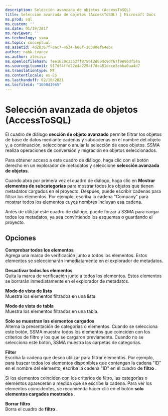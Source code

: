 ```yaml
---
description: Selección avanzada de objetos (AccessToSQL)
title: Selección avanzada de objetos (AccessToSQL) | Microsoft Docs
ms.prod: sql
ms.custom: ''
ms.date: 01/19/2017
ms.reviewer: ''
ms.technology: ssma
ms.topic: conceptual
ms.assetid: 4d2b367f-8ac7-4534-b66f-10300ef64ebc
author: nahk-ivanov
ms.author: alexiva
ms.openlocfilehash: fee1620c3352ff8756f2d69dc9df67f9e9bdf54a
ms.sourcegitcommit: 917df4ffd22e4a229af7dc481dcce3ebba0aa4d7
ms.translationtype: MT
ms.contentlocale: es-ES
ms.lasthandoff: 02/10/2021
ms.locfileid: "100041965"
---
```

# <a name="advanced-object-selection--accesstosql"></a>Selección avanzada de objetos (AccessToSQL)
El cuadro de diálogo **sección de objeto avanzado** permite filtrar los objetos de base de datos mediante cadenas y subcadenas en el nombre del objeto y, a continuación, seleccionar o anular la selección de esos objetos. SSMA realiza operaciones de conversión y migración en objetos seleccionados.  
  
Para obtener acceso a este cuadro de diálogo, haga clic con el botón derecho en un explorador de metadatos y seleccione **selección avanzada de objetos**.  
  
Cuando abra por primera vez el cuadro de diálogo, haga clic en **Mostrar elementos de subcategorías** para mostrar todos los objetos que tienen metadatos cargados en el proyecto. Después, puede escribir cadenas para filtrar los elementos. Por ejemplo, escriba la cadena "Company" para mostrar todos los elementos cuyos nombres incluyan esa cadena.  
  
Antes de utilizar este cuadro de diálogo, puede forzar a SSMA para cargar todos los metadatos, ya sea convirtiendo los esquemas o guardando el proyecto.  
  
## <a name="options"></a>Opciones  
**Comprobar todos los elementos**  
Agrega una marca de verificación junto a todos los elementos. Estos elementos se seleccionarán inmediatamente en el explorador de metadatos.  
  
**Desactivar todos los elementos**  
Quita la marca de verificación junto a todos los elementos. Estos elementos se borrarán inmediatamente en el explorador de metadatos.  
  
**Modo de vista de lista**  
Muestra los elementos filtrados en una lista.  
  
**Modo de vista de tabla**  
Muestra los elementos filtrados en una tabla.  
  
**Solo se muestran los elementos cargados**  
Alterna la presentación de categorías o elementos. Cuando se selecciona este botón, SSMA muestra todos los elementos que coinciden con los criterios de filtro y los que se cargaron previamente. Cuando no se selecciona este botón, SSMA muestra las carpetas de categorías.  
  
**Filter**  
Escriba la cadena que desea utilizar para filtrar elementos. Por ejemplo, para buscar todos los elementos disponibles que contengan la cadena "ID" en el nombre del elemento, escriba la cadena "ID" en el cuadro de **filtro** .  
  
Si los elementos coinciden con los criterios de filtro, las categorías o elementos aparecerán a medida que se escribe la cadena. Para ver los elementos coincidentes, se recomienda hacer clic en el botón **solo elementos cargados mostrados** .  
  
**Borrar filtro**  
Borra el cuadro de **filtro** .  
  
